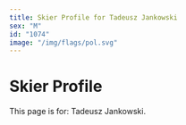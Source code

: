 ```yaml
---
title: Skier Profile for Tadeusz Jankowski
sex: "M"
id: "1074"
image: "/img/flags/pol.svg" 
---
```


# Skier Profile

This page is for: Tadeusz Jankowski.
    